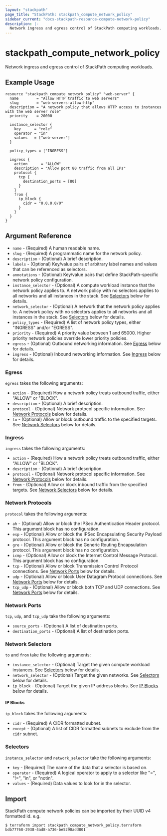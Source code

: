 ```yaml
---
layout: "stackpath"
page_title: "StackPath: stackpath_compute_network_policy"
sidebar_current: "docs-stackpath-resource-compute-network-policy"
description: |-
  Network ingress and egress control of StackPath computing workloads.
---
```


# stackpath\_compute\_network\_policy

Network ingress and egress control of StackPath computing workloads.

## Example Usage

```hcl
resource "stackpath_compute_network_policy" "web-server" {
  name        = "Allow HTTP traffic to web servers"
  slug        = "web-servers-allow-http"
  description = "A network policy that allows HTTP access to instances with the web server role"
  priority    = 20000

  instance_selector {
    key      = "role"
    operator = "in"
    values   = ["web-server"]
  }

  policy_types = ["INGRESS"]

  ingress {
    action      = "ALLOW"
    description = "Allow port 80 traffic from all IPs"
    protocol {
      tcp {
        destination_ports = [80]
      }
    }
    from {
      ip_block {
        cidr = "0.0.0.0/0"
      }
    }
  }
}
```

## Argument Reference

* `name` - (Required) A human readable name.
* `slug` - (Required) A programmatic name for the network policy.
* `description` - (Optional) A brief description.
* `labels` - (Optional) Key/value pairs of arbitrary label names and values that can be referenced as selectors. 
* `annotations` - (Optional) Key/value pairs that define StackPath-specific network policy configuration.
* `instance_selector` - (Optional) A compute workload instance that the network policy applies to. A network policy with no selectors applies to all networks and all instances in the stack. See [Selectors](#selectors) below for details.
* `network_selector` - (Optional) A network that the network policy applies to. A network policy with no selectors applies to all networks and all instances in the stack. See [Selectors](#selectors) below for details.
* `policy_types` - (Required) A list of network policy types, either "INGRESS" and/or "EGRESS". 
* `priority` - (Required) A priority value between 1 and 65000. Higher priority network policies override lower priority policies.
* `egress` - (Optional) Outbound networking information. See [Egress](#egress) below for details.
* `ingress` - (Optional) Inbound networking information. See [Ingress](#ingress) below for details.

### Egress

`egress` takes the following arguments:

* `action` - (Required) How a network policy treats outbound traffic, either "ALLOW" or "BLOCK".
* `description` - (Optional) A brief description.
* `protocol` - (Optional) Network protocol specific information. See [Network Protocols](#network-protocols) below for details.
* `to` - (Optional) Allow or block outbound traffic to the specified targets. See [Network Selectors](#network-selectors) below for details.

### Ingress

`ingress` takes the following arguments:

* `action` - (Required) How a network policy treats outbound traffic, either "ALLOW" or "BLOCK".
* `description` - (Optional) A brief description.
* `protocol` - (Optional) Network protocol specific information. See [Network Protocols](#network-protocols) below for details.
* `from` - (Optional) Allow or block inbound traffic from the specified targets. See [Network Selectors](#network-selectors) below for details.

### Network Protocols

`protocol` takes the following arguments:

* `ah` - (Optional) Allow or block the IPSec Authentication Header protocol. This argument block has no configuration.
* `esp` - (Optional) Allow or block the IPSec Encapsulating Security Payload protocol. This argument block has no configuration.
* `gre` - (Optional) Allow or block the Generic Routing Encapsulation protocol. This argument block has no configuration.
* `icmp` - (Optional) Allow or block the Internet Control Message Protocol. This argument block has no configuration.
* `tcp` - (Optional) Allow or block Transmission Control Protocol connections. See [Network Ports](#network-ports) below for details.
* `udp` - (Optional) Allow or block User Datagram Protocol connections. See [Network Ports](#network-ports) below for details.
* `tcp_udp` - (Optional) Allow or block both TCP and UDP connections. See [Network Ports](#network-ports) below for details.

### Network Ports

`tcp`, `udp`, and `tcp_udp` take the following arguments:

* `source_ports` - (Optional) A list of destination ports.
* `destination_ports` - (Optional) A list of destination ports.

### Network Selectors

`to` and `from` take the following arguments:

* `instance_selector` - (Optional) Target the given compute workload instances. See [Selectors](#selectors) below for details.
* `network_selector` - (Optional) Target the given networks. See [Selectors](#selectors) below for details.
* `ip_block` - (Optional) Target the given IP address blocks. See [IP Blocks](#ip-blocks) below for details. 

#### IP Blocks

`ip_block` takes the following arguments:

* `cidr` - (Required) A CIDR formatted subnet.
* `except` - (Optional) A list of CIDR formatted subnets to exclude from the `cidr` subnet.

### Selectors

`instance_selector` and `network_selector` take the following arguments:

* `key` - (Required) The name of the data that a selector is based on.
* `operator` - (Required) A logical operator to apply to a selector like "=", "!=", "in", or "notin".
* `values` - (Required) Data values to look for in the selector.

## Import

StackPath compute network policies can be imported by their UUID v4 formatted id. e.g.

```
$ terraform import stackpath_compute_network_policy.terraform bdb77768-2938-4ad8-a736-be5290add801
```
